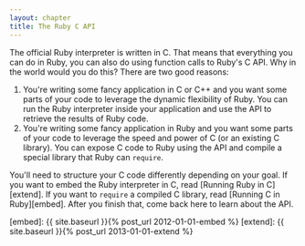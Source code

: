 ```yaml
---
layout: chapter
title: The Ruby C API
---
```


The official Ruby interpreter is written in C. That means that everything you
can do in Ruby, you can also do using function calls to Ruby's C API. Why in the
world would you do this? There are two good reasons:

1. You're writing some fancy application in C or C++ and you want some parts of
   your code to leverage the dynamic flexibility of Ruby. You can run the
   Ruby interpreter inside your application and use the API to retrieve the
   results of Ruby code.
2. You're writing some fancy application in Ruby and you want some parts of your
   code to leverage the speed and power of C (or an existing C library). You can
   expose C code to Ruby using the API and compile a special library that Ruby
   can `require`.

You'll need to structure your C code differently depending on your goal. If
you want to embed the Ruby interpreter in C, read [Running Ruby in C][extend]. If
you want to `require` a compiled C library, read [Running C in Ruby][embed].
After you finish that, come back here to learn about the API.

[embed]: {{ site.baseurl }}{% post_url 2012-01-01-embed %}
[extend]: {{ site.baseurl }}{% post_url 2013-01-01-extend %}
